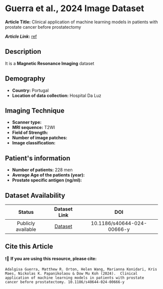 # **Guerra et al., 2024 Image Dataset**
**Article Title:** Clinical application of machine learning models in patients with prostate cancer before prostatectomy

**_Article Link_:** [ref](https://cancerimagingjournal.biomedcentral.com/articles/10.1186/s40644-024-00666-y)

## **Description**
It is a **Magnetic Resonance Imaging** dataset

## **Demography**
+ **Country:** Portugal
+ **Location of data collection:** Hospital Da Luz 

## **Imaging Technique**
+ **Scanner type:**  
+ **MRI sequence:** T2WI
+ **Field of Strength:** 
+ **Number of image patches:** 
+ **Image classification:**

  
## **Patient's information**
+ **Number of patients:** 228 men
+ **Average Age of the patients (year):** 
+ **Prostate specific antigen (ng/ml):** 

## **Dataset Availability**

|**Status**|**Dataset Link**|**DOI**|
|:---:|:---:|:---:|
|Publicly available| [Dataset](https://cancerimagingjournal.biomedcentral.com/articles/10.1186/s40644-024-00666-y)| 10.1186/s40644-024-00666-y


  
## **Cite this Article**

❗🛑 **If you are using this resource, please cite:**

```
Adalgisa Guerra, Matthew R. Orton, Helen Wang, Marianna Konidari, Kris Maes, Nickolas K. Papanikolaou & Dow Mu Koh (2024).  Clinical application of machine learning models in patients with prostate cancer before prostatectomy. 10.1186/s40644-024-00666-y

```
